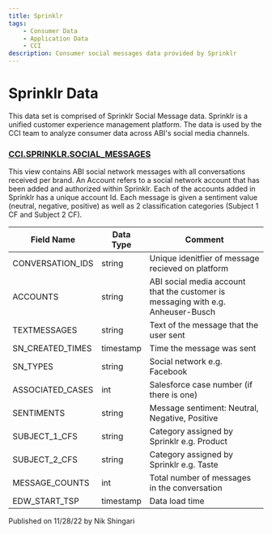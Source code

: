 ```yaml
---
title: Sprinklr
tags:
    - Consumer Data
    - Application Data
    - CCI
description: Consumer social messages data provided by Sprinklr
---
```


# Sprinklr Data
This data set is comprised of Sprinklr Social Message data. Sprinklr is a unified customer experience management platform. The data is used by the CCI team to analyze consumer data across ABI's social media channels. 

### [**CCI.SPRINKLR.SOCIAL_MESSAGES**](https://app.snowflake.com/east-us-2.azure/abinbev_naz/#/data/databases/CCI/schemas/SPRINKLR/view/SOCIAL_MESSAGES) 
This view contains ABI social network messages with all conversations received per brand. An Account refers to a social network account that has been added and authorized within Sprinklr. Each of the accounts added in Sprinklr has a unique account Id. Each message is given a sentiment value (neutral, negative, positive) as well as 2 classification categories (Subject 1 CF and Subject 2 CF). 

| **Field Name** | **Data Type** | **Comment** |
|--|--|--|
|CONVERSATION_IDS|string|Unique idenitfier of message recieved on platform|
|ACCOUNTS|string|ABI social media account that the customer is messaging with e.g. Anheuser-Busch|
|TEXTMESSAGES|string|Text of the message that the user sent|
|SN_CREATED_TIMES|timestamp|Time the message was sent|
|SN_TYPES|string|Social network e.g. Facebook|
|ASSOCIATED_CASES|int|Salesforce case number (if there is one)|
|SENTIMENTS|string|Message sentiment: Neutral, Negative, Positive|
|SUBJECT_1_CFS|string|Category assigned by Sprinklr e.g. Product|
|SUBJECT_2_CFS|string|Category assigned by Sprinklr e.g. Taste|
|MESSAGE_COUNTS|int|Total number of messages in the conversation| 
|EDW_START_TSP|timestamp|Data load time|

Published on 11/28/22 by Nik Shingari


